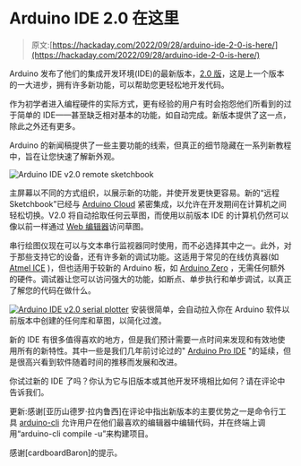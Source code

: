 # Arduino IDE 2.0 在这里

> 原文:[https://hackaday.com/2022/09/28/arduino-ide-2-0-is-here/](https://hackaday.com/2022/09/28/arduino-ide-2-0-is-here/)

Arduino 发布了他们的集成开发环境(IDE)的最新版本，[2.0 版](https://blog.arduino.cc/2022/09/14/its-here-please-welcome-arduino-ide-2-0/)，这是上一个版本的一大进步，拥有许多新功能，可以帮助您更轻松地开发代码。

作为初学者进入编程硬件的实际方式，更有经验的用户有时会抱怨他们所看到的过于简单的 IDE——甚至缺乏相对基本的功能，如自动完成。新版本提供了这一点，除此之外还有更多。

Arduino 的新闻稿提供了一些主要功能的线索，但真正的细节隐藏在一系列新教程中，旨在让您快速了解新外观。

![Arduino IDE v2.0 remote sketchbook](../Images/66d1ea43f91d554fc58335f254c3d1a5.png)

主屏幕以不同的方式组织，以展示新的功能，并使开发更快更容易。新的“远程 Sketchbook”已经与 [Arduino Cloud](https://cloud.arduino.cc/) 紧密集成，以允许在开发期间在计算机之间轻松切换。V2.0 将自动拾取任何云草图，而使用以前版本 IDE 的计算机仍然可以像以前一样通过 [Web 编辑器](https://create.arduino.cc/editor)访问草图。

串行绘图仪现在可以与文本串行监视器同时使用，而不必选择其中之一。此外，对于那些支持它的设备，还有许多新的调试功能。这适用于常见的在线仿真器(如 [Atmel ICE](https://www.microchip.com/en-us/development-tool/ATATMEL-ICE) )，但也适用于较新的 Arduino 板，如 [Arduino Zero](https://store.arduino.cc/products/arduino-zero) ，无需任何额外的硬件。调试器让您可以访问强大的功能，如断点、单步执行和单步调试，以真正了解您的代码在做什么。

[![Arduino IDE v2.0 serial plotter](../Images/fd3d23c685892ddd0a6cd71c9481eb67.png)](https://hackaday.com/wp-content/uploads/2022/09/potentiometer-plotter.gif) 安装很简单，会自动拉入你在 Arduino 软件以前版本中创建的任何库和草图，以简化过渡。

新的 IDE 有很多值得喜欢的地方，但是我们预计需要一点时间来发现和有效地使用所有的新特性。其中一些是我们几年前讨论过的" [Arduino Pro IDE](https://hackaday.com/2019/10/21/the-arduino-ide-finally-grows-up/) "的延续，但是很高兴看到软件随着时间的推移而发展和改进。

你试过新的 IDE 了吗？你认为它与旧版本或其他开发环境相比如何？请在评论中告诉我们。

更新:感谢[亚历山德罗·拉内鲁西]在评论中指出新版本的主要优势之一是命令行工具 [arduino-cli](https://github.com/arduino/arduino-cli) 允许用户在他们最喜欢的编辑器中编辑代码，并在终端上调用“arduino-cli compile -u”来构建项目。

感谢[cardboardBaron]的提示。